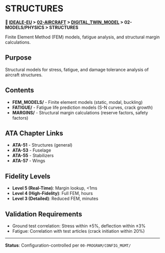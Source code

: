 # STRUCTURES

**📍 [IDEALE-EU](../../../../) > [02-AIRCRAFT](../../../) > [DIGITAL_TWIN_MODEL](../../) > 02-MODELS/PHYSICS > STRUCTURES**

Finite Element Method (FEM) models, fatigue analysis, and structural margin calculations.

## Purpose

Structural models for stress, fatigue, and damage tolerance analysis of aircraft structures.

## Contents

- **FEM_MODELS/** - Finite element models (static, modal, buckling)
- **FATIGUE/** - Fatigue life prediction models (S-N curves, crack growth)
- **MARGINS/** - Structural margin calculations (reserve factors, safety factors)

## ATA Chapter Links

- **ATA-51** - Structures (general)
- **ATA-53** - Fuselage
- **ATA-55** - Stabilizers
- **ATA-57** - Wings

## Fidelity Levels

- **Level 5 (Real-Time)**: Margin lookup, <1ms
- **Level 4 (High-Fidelity)**: Full FEM, hours
- **Level 3 (Detailed)**: Reduced FEM, minutes

## Validation Requirements

- Ground test correlation: Stress within ±5%, deflection within ±3%
- Fatigue: Correlation with test articles (crack initiation within 20%)

---

**Status**: Configuration-controlled per `00-PROGRAM/CONFIG_MGMT/`
